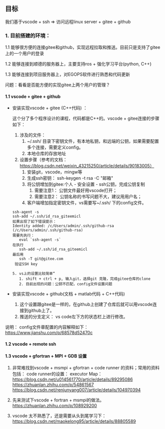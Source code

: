## 目标
我们基于vscode + ssh => 访问远程linux server  + gitee  + github
### 1. 目前搭建的环境：

1.1 能够很方便的连接gitee和github，实现远程拉取和推送。目前只是支持了gitee上的一个用户的登录

1.2 能够连接到顺德的服务器上，主要支持ros + 强化学习平台(python, C++)

1.3 能够连接到项目服务器上，对EGOPS软件进行熟悉和代码更新

问题：看看是否能方便的实现gitee上两个用户的管理？
#### 1.1 vscode + gitee + github
- 安装实现vscode + gitee (C++代码) ：

  这个分了多个程序设计的课程，代码都是C++的。vscode + gitee连接的步骤如下：
  
  1.  涉及的文件：
      1.  ~/.ssh/ 目录下密钥文件，有本地私钥，和远端的公钥，如果需要配置多个连接，需要定义config。
      2.  本地仓库的存放地址
  2.  设置步骤（参考的文档：https://blog.csdn.net/weixin_43215250/article/details/90183005）
      1.  安装git，vscode，mingw等
      2.  生成ssh密钥： ssh-keygen -t rsa -C "邮箱"
      3.  将公钥增加到gitee:个人 - 安全设置 - ssh公钥，完成公钥复制
          1.  需要注意1： 公钥文件最好用vscode打开；
          2.  需要注意2： 公钥名称的书写问题不大，建议用用户名； 
      4.  客户端增加指定密钥文件，vs需要写~/.ssh/ 下的config文件。
     ```
     ssh-agent -s
     ssh-add ~/.ssh/id_rsa_giteemicl
     如果出现了如下错误提示：
     Identity added: /c/Users/admin/.ssh/github-rsa (/c/Users/admin/.ssh/github-rsa)
     需要先执行：
        eval `ssh-agent -s`
     在执行
        ssh-add ~/.ssh/id_rsa_giteemicl
     最后用
        ssh -T git@gitee.com 
      验证SSH key
     ```
      5. vs上的设置比较简单“
         1. shift + ctrl + p, 输入git，选择git 克隆，完成gitee仓库的clone
         2. 目前出现的问题：公钥不匹配，config文件设置问题
- 安装实现vscode + github(文档 + matlab代码 + C++代码)
    1. 这个设置跟gitee是一样的，在github上创建了仓库后就可以用vscode连接到github上了。
    2. 推送的分支定义： vs code左下方的状态栏上进行修改。

说明： config文件章配置的内容解释如下：https://www.jianshu.com/p/68578d52470c

#### 1.2 vscode + remote ssh

#### 1.3 vscode + gfortran + MPI + GDB 设置
1. 非常难找到vscode  +  msmpi + gfortran + code runner 的资料；常用的资料包括：
   code runner的设置： 
   executor Map：https://blog.csdn.net/u014561770/article/details/89295086
   https://zhuanlan.zhihu.com/p/54861567
   https://blog.csdn.net/renjunyang007/article/details/104970394 

2. 先来测试下vscode + fortran + msmpi的做法。https://zhuanlan.zhihu.com/p/108929200
3. vscode 太不熟悉了，还是需要从头到尾学习下：https://blog.csdn.net/maokelong95/article/details/88805589
   
